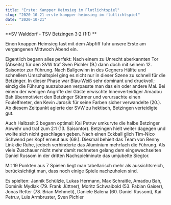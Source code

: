 ```yaml
---
title: "Erste: Kanpper Heimsieg im Flutlichtspiel"
slug: "2020-10-21-erste-kanpper-heimsieg-im-flutlichtspiel"
date: "2020-10-21"
---
```

**SV Walddorf - TSV Betzingen 3:2 (1:1) **


Einen knappen Heimsieg fast mit dem Abpfiff fuhr unsere Erste am vergangenen Mittwoch Abend ein.


Eigentlich begann alles perfekt: Nach einem zu Unrecht aberkannten Tor (Abseits) für den SVW traf Sven Pichler (9.) dann doch mit seinem 12. Saisontor zur Führung. Nach Ballgewinn in des Gegners Hälfte und schnellem Umschaltspiel ging es nicht nur in dieser Szene zu schnell für die Betzinger. In dieser Phase war Blau-Weiß sehr dominant und druckvoll; einzig die Führung auszubauen verpasste man das ein oder andere Mal. Bei einem der wenigen Angriffe der Gäste erwischte Innenverteidiger Amadou Bah übermotiviert den Betzinger Stürmer und verursachte einen Foulelfmeter, den Kevin Jarosik für seine Farben sicher verwandelte (20.). Ab diesem Zeitpunkt agierte der SVW zu hektisch, Betzingen verteidigte gut.


Auch Halbzeit 2 begann optimal: Kai Petruv umkurvte die halbe Betzinger Abwehr und traf zum 2:1 (13. Saisontor). Betzingen hielt weiter dagegen und wollte sich nicht geschlagen geben. Nach einen Eckball glich Tim-Nico Schwend per Kopf erneut aus (69.). Diesmal behielt das Team von Benny Link die Ruhe, jedoch verhinderte das Aluminium mehrfach die Führung. Als viele Zuschauer nicht mehr damit rechneten gelang dem eingewechselten Daniel Russom in der dritten Nachspielminute das umjubelte Siegtor.


Mit 19 Punkten aus 7 Spielen liegt man tabellarisch mehr als aussichtsreich, berücksichtigt man, dass noch einige Spiele nachzuholen sind.


Es spielten: Jannik Schülzle, Lukas Hermann, Max Schraitle, Amadou Bah, Dominik Mydlak (79. Frank Jüttner), Moritz Schwaibold (53. Fabian Gaiser), Jonas Retter (78. Brian Mehmeti), Daniele Balena (60. Daniel Russom), Kai Petruv, Luis Armbruster, Sven Pichler
